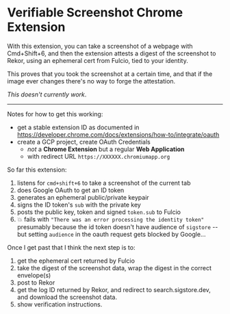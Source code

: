 # Verifiable Screenshot Chrome Extension

With this extension, you can take a screenshot of a webpage with Cmd+Shift+6, and then the extension attests a digest of the screenshot to Rekor, using an ephemeral cert from Fulcio, tied to your identity.

This proves that you took the screenshot at a certain time, and that if the image ever changes there's no way to forge the attestation.

_This doesn't currently work_.

-----

Notes for how to get this working:

- get a stable extension ID as documented in https://developer.chrome.com/docs/extensions/how-to/integrate/oauth
- create a GCP project, create OAuth Credentials
  - _not_ a **Chrome Extension** but a regular **Web Application**
  - with redirect URL `https://XXXXXX.chromiumapp.org`

So far this extension:

1. listens for `cmd+shift+6` to take a screenshot of the current tab
1. does Google OAuth to get an ID token
1. generates an ephemeral public/private keypair
1. signs the ID token's `sub` with the private key
1. posts the public key, token and signed `token.sub` to Fulcio
1. 💥 fails with `"There was an error processing the identity token"` presumably because the id token doesn't have audience of `sigstore` -- but setting `audience` in the oauth request gets blocked by Google...

Once I get past that I think the next step is to:

1. get the ephemeral cert returned by Fulcio
1. take the digest of the screenshot data, wrap the digest in the correct envelope(s)
1. post to Rekor
1. get the log ID returned by Rekor, and redirect to search.sigstore.dev, and download the screenshot data.
1. show verification instructions.
